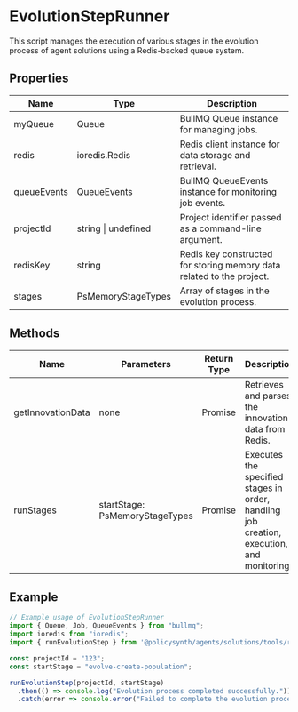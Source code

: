 # EvolutionStepRunner

This script manages the execution of various stages in the evolution process of agent solutions using a Redis-backed queue system.

## Properties

| Name          | Type                         | Description               |
|---------------|------------------------------|---------------------------|
| myQueue       | Queue                        | BullMQ Queue instance for managing jobs. |
| redis         | ioredis.Redis                | Redis client instance for data storage and retrieval. |
| queueEvents   | QueueEvents                  | BullMQ QueueEvents instance for monitoring job events. |
| projectId     | string \| undefined          | Project identifier passed as a command-line argument. |
| redisKey      | string                       | Redis key constructed for storing memory data related to the project. |
| stages        | PsMemoryStageTypes           | Array of stages in the evolution process. |

## Methods

| Name            | Parameters                  | Return Type       | Description                 |
|-----------------|-----------------------------|-------------------|-----------------------------|
| getInnovationData | none                      | Promise<PsBaseMemoryData> | Retrieves and parses the innovation data from Redis. |
| runStages       | startStage: PsMemoryStageTypes | Promise<void>   | Executes the specified stages in order, handling job creation, execution, and monitoring. |

## Example

```typescript
// Example usage of EvolutionStepRunner
import { Queue, Job, QueueEvents } from "bullmq";
import ioredis from "ioredis";
import { runEvolutionStep } from '@policysynth/agents/solutions/tools/runEvolutionStep.js';

const projectId = "123";
const startStage = "evolve-create-population";

runEvolutionStep(projectId, startStage)
  .then(() => console.log("Evolution process completed successfully."))
  .catch(error => console.error("Failed to complete the evolution process:", error));
```